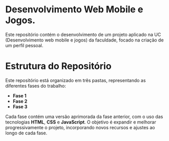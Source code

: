 # Desenvolvimento Web Mobile e Jogos.

 Este repositório contém o desenvolvimento de um projeto aplicado na UC (Desenvolvimento web mobile e jogos) da faculdade, focado na criação de um perfil pessoal.

# Estrutura do Repositório

Este repositório está organizado em três pastas, representando as diferentes fases do trabalho:

- **Fase 1**
- **Fase 2**
- **Fase 3**

Cada fase contém uma versão aprimorada da fase anterior, com o uso das tecnologias **HTML**, **CSS** e **JavaScript**. O objetivo é expandir e melhorar progressivamente o projeto, incorporando novos recursos e ajustes ao longo de cada fase.

